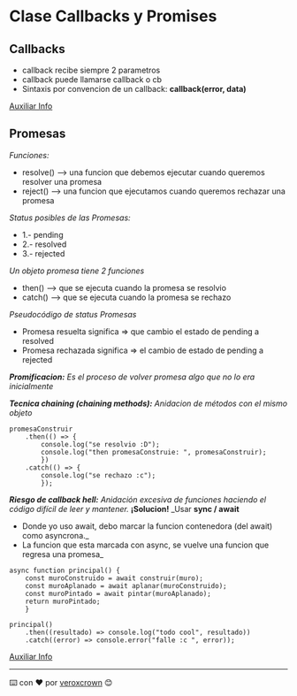 # Clase Callbacks y Promises

## Callbacks

* callback recibe siempre 2 parametros
* callback puede llamarse callback o cb
* Sintaxis por convencion de un callback: **callback(error, data)**

[Auxiliar Info](https://anexsoft.com/javascript-que-son-como-usar-y-ejemplos-del-uso-de-callbacks)

## Promesas

_Funciones:_
* resolve() --> una funcion que debemos ejecutar cuando queremos resolver una promesa
* reject() --> una funcion que ejecutamos cuando queremos rechazar una promesa

_Status posibles de las Promesas:_
* 1.- pending
* 2.- resolved
* 3.- rejected

_Un objeto promesa tiene 2 funciones_
* then()  --> que se ejecuta cuando la promesa se resolvio
* catch() --> que se ejecuta cuando la promesa se rechazo

_Pseudocódigo de status Promesas_
* Promesa resuelta significa  => que cambio el estado de pending a resolved
* Promesa rechazada significa => el cambio de estado de pending a rejected

_**Promificacion:** Es el proceso de volver promesa algo que no lo era inicialmente_

_**Tecnica chaining (chaining methods):** Anidacion de métodos con el mismo objeto_
```
promesaConstruir
    .then(() => {
        console.log("se resolvio :D");
        console.log("then promesaConstruie: ", promesaConstruir);
        })
    .catch(() => {
        console.log("se rechazo :c");
        });
```
_**Riesgo de callback hell:** Anidación excesiva de funciones haciendo el código difícil de leer y mantener._
**¡Solucion!** 
_Usar **sync / await**
* Donde yo uso await, debo marcar la funcion contenedora (del await) como asyncrona._
* La funcion que esta marcada con async, se vuelve una funcion que regresa una promesa_
```
async function principal() {
    const muroConstruido = await construir(muro);
    const muroAplanado = await aplanar(muroConstruido);
    const muroPintado = await pintar(muroAplanado);
    return muroPintado;
    }

principal()
    .then((resultado) => console.log("todo cool", resultado))
    .catch((error) => console.error("falle :c ", error));
```
  [Auxiliar Info](https://platzi.com/blog/que-es-y-como-funcionan-las-promesas-en-javascript/)

---
⌨️ con ❤️ por [veroxcrown](https://github.com/veroxcrown) 😊
